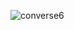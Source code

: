 ![converse6](https://user-images.githubusercontent.com/107523250/191395766-4cd13f67-b7a6-48ed-b3ef-2142287ce9c3.png)
